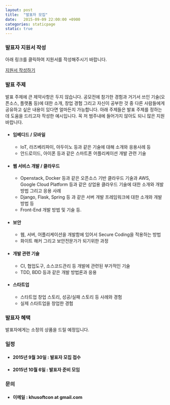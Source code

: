 ```yaml
---
layout: post
title:  "발표자 모집"
date:   2015-09-09 22:00:00 +0900
categories: staticpage
static: true
---
```


### 발표자 지원서 작성
아래 링크를 클릭하여 지원서를 작성해주시기 바랍니다.

<a href="http://goo.gl/forms/oWDtRoSLSo"> 지원서 작성하기 </a>

### 발표 주제
발표 주제에 큰 제약사항은 두지 않습니다. 공모전에 참가한 경험과 거기서 쓰인 기술(오픈소스, 플랫폼 등)에 대한 소개, 창업 경험 그리고 자신이 공부한 것 중 다른 사람들에게 공유하고 싶은
내용이 있다면 얼마든지 가능합니다. 아래 주제들은 발표 주제를 정하는데 도움을 드리고자 작성한 예시입니다. 꼭 저 범주내에 들어가지 않아도 되니 많은 지원 바랍니다.

* #### 임베디드 / 모바일
    * IoT, 라즈베리파이, 아두이노 등과 같은 기술에 대해 소개와 응용사례 등
    * 안드로이드, 아이폰 등과 같은 스마트폰 어플리케이션 개발 관련 기술
* ####  웹 서비스 개발 / 클라우드
    * Openstack, Docker 등과 같은 오픈소스 기반 클라우드 기술과 AWS, Google Cloud Platform 등과 같은 상업용 클라우드 기술에 대한 소개와 개발방법 그리고 응용 사례
    * Django, Flask, Spring 등 과 같은 서버 개발 프레임워크에 대한 소개와 개발 방법 등
    * Front-End 개발 방법 및 기술 등.
* ####  보안
    * 웹, 서버, 어플리케이션을 개발함에 있어서 Secure Coding을 적용하는 방법
    * 화이트 해커 그리고 보안전문가가 되기위한 과정
* ####  개발 관련 기술
    * CI, 협업도구, 소스코드관리 등 개발에 관련된 부가적인 기술
    * TDD, BDD 등과 같은 개발 방법론과 응용
* ####  스타트업
    * 스타트업 창업 스토리, 성공/실패 스토리 등 사례와 경험
    * 실제 스타트업을 창업한 경험

### 발표자 혜택
발표자에게는 소정의 상품을 드릴 예정입니다.

### 일정
* #### 2015년 9월 30일 : 발표자 모집 접수
* #### 2015년 10월 6일 : 발표자 준비 모임

### 문의
* #### 이메일 : khusoftcon at gmail.com

